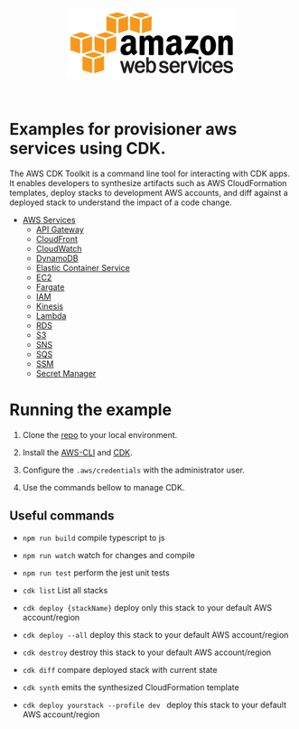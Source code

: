 <br/>
<p align="center">
  <img src="https://raw.githubusercontent.com/igormgomes/aws-cdk-demo-ts/master/assets/aws.png">
</p>
<br/>

# Examples for provisioner aws services using CDK.
The AWS CDK Toolkit is a command line tool for interacting with CDK apps. It enables developers to synthesize artifacts such as AWS CloudFormation templates, deploy stacks to development AWS accounts, and diff against a deployed stack to understand the impact of a code change.


* [AWS Services](#open-source-repos)
    * [API Gateway](#api-gateway)
    * [CloudFront](#cloudfront)
    * [CloudWatch](#cloudwatch)
    * [DynamoDB](#dynamodb)
    * [Elastic Container Service](#elastic-container-service)
    * [EC2](#ec2)
    * [Fargate](#fargate)
    * [IAM](#iam)
    * [Kinesis](#kinesis)
    * [Lambda](#lambda)
    * [RDS](#rds)
    * [S3](#s3)
    * [SNS](#sns)
    * [SQS](#sqs)
    * [SSM](#ssm)
    * [Secret Manager](#secret-manager)


# Running the example

1. Clone the [repo](https://github.com/igormgomes/aws-cdk-demo-ts) to your local environment.

2. Install the [AWS-CLI](https://docs.aws.amazon.com/cli/latest/userguide/getting-started-install.html) and [CDK](https://docs.aws.amazon.com/cdk/v2/guide/cli.html).

3. Configure the ```.aws/credentials``` with the administrator user.

4. Use the commands bellow to manage CDK. 
## Useful commands

* `npm run build`       compile typescript to js
* `npm run watch`       watch for changes and compile
* `npm run test`        perform the jest unit tests
* `cdk list`            List all stacks
* `cdk deploy {stackName}`    deploy only this stack to your default AWS account/region
* `cdk deploy --all`    deploy this stack to your default AWS account/region
* `cdk destroy`         destroy this stack to your default AWS account/region
* `cdk diff`            compare deployed stack with current state
* `cdk synth`           emits the synthesized CloudFormation template

* `cdk deploy yourstack --profile dev `   deploy this stack to your default AWS account/region